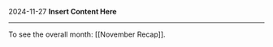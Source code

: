2024-11-27
__Insert Content Here__
_______________________
To see the overall month: [[November Recap]].